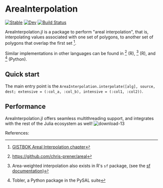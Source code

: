 # AreaInterpolation

[![Stable](https://img.shields.io/badge/docs-stable-blue.svg)](https://JuliaGeo.github.io/AreaInterpolation.jl/stable/)
[![Dev](https://img.shields.io/badge/docs-dev-blue.svg)](https://JuliaGeo.github.io/AreaInterpolation.jl/dev/)
[![Build Status](https://github.com/JuliaGeo/AreaInterpolation.jl/actions/workflows/CI.yml/badge.svg?branch=main)](https://github.com/JuliaGeo/AreaInterpolation.jl/actions/workflows/CI.yml?query=branch%3Amain)

AreaInterpolation.jl is a package to perform "areal interpolation", that is, interpolating values associated with one set of polygons, to another set of polygons that overlap the first set [^GISTBOK].

Similar implementations in other languages can be found in [^areal] (R), [^sf] (R), and [^tobler] (Python).

## Quick start

The main entry point is the `AreaInterpolation.interpolate([alg], source, dest; extensive = (:col_a, :col_b), intensive = (:col1, :col2))`.

## Performance
AreaInterpolation.jl offers seamless multithreading support, and integrates with the rest of the Julia ecosystem as well!
![download-13](https://github.com/JuliaGeo/AreaInterpolation.jl/assets/32143268/bbc8b36e-f7a3-491d-afd2-045101d334d3)


References:

[^GISTBOK]: [GISTBOK Areal Interpolation chapter](https://gistbok.ucgis.org/bok-topics/areal-interpolation)
[^areal]: https://github.com/chris-prener/areal
[^sf]: Area-weighted interpolation also exists in R's `sf` package, (see the [sf documentation](https://r-spatial.github.io/sf/reference/interpolate_aw.html))
[^tobler-tutorial]: https://dges.carleton.ca/CUOSGwiki/index.php/Areal_Interpolation_in_Python_Using_Tobler
[^tobler]: Tobler, a Python package in the PySAL suite

